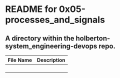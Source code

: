 # README for 0x05-processes_and_signals

## A directory within the holberton-system_engineering-devops repo.
|File Name|Description|
|---|---|
|||
|||
|||
|||
